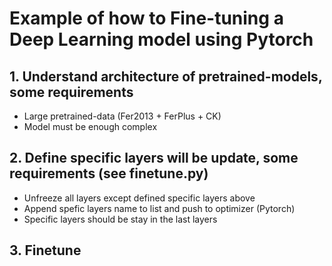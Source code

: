 # Example of how to Fine-tuning a Deep Learning model using Pytorch

## 1. Understand architecture of pretrained-models, some requirements

- Large pretrained-data (Fer2013 + FerPlus + CK)
- Model must be enough complex

## 2. Define specific layers will be update, some requirements (see finetune.py)

- Unfreeze all layers except defined specific layers above
- Append spefic layers name to list and push to optimizer (Pytorch)
- Specific layers should be stay in the last layers

## 3. Finetune
